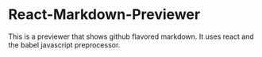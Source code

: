 # React-Markdown-Previewer
This is a previewer that shows github flavored markdown. It uses react and the babel javascript preprocessor.

